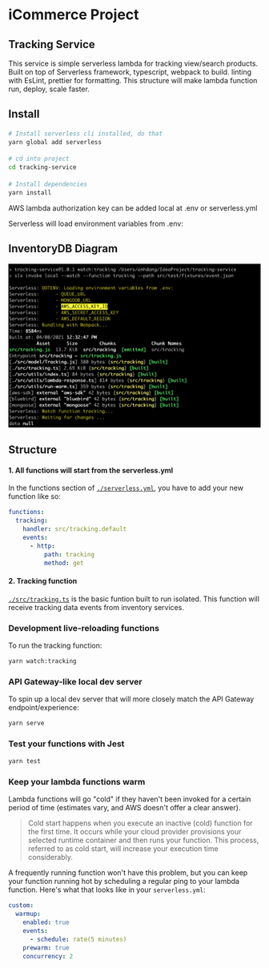 # iCommerce Project
## Tracking Service
This service is simple serverless lambda for tracking view/search products.
Built on top of Serverless framework, typescript, webpack to build. linting with EsLint, prettier for formatting. This structure will make lambda function run, deploy, scale faster.

## Install
```bash
# Install serverless cli installed, do that
yarn global add serverless

# cd into project
cd tracking-service 

# Install dependencies
yarn install
```
AWS lambda authorization key can be added local at .env or serverless.yml

Serverless will load environment variables from .env:

## InventoryDB Diagram
![development](./readme/trackingservice1.png)


## Structure
#### 1. All functions will start from the serverless.yml

In the functions section of [`./serverless.yml`](./serverless.yml), you have to add your new function like so:
```yaml
functions:
  tracking:
    handler: src/tracking.default
    events:
      - http:
          path: tracking
          method: get
```

#### 2. Tracking function 
 
[`./src/tracking.ts`](./src/tracking.ts) is the basic funtion built to run isolated. This function will receive tracking data events from inventory services.

### Development live-reloading functions

To run the tracking function:

```bash
yarn watch:tracking
```

### API Gateway-like local dev server

To spin up a local dev server that will more closely match the API Gateway endpoint/experience:

```bash
yarn serve
```

### Test your functions with Jest
```bash
yarn test
```

### Keep your lambda functions warm
Lambda functions will go "cold" if they haven't been invoked for a certain period of time (estimates vary, and AWS doesn't offer a clear answer).
> Cold start happens when you execute an inactive (cold) function for the first time. It occurs while your cloud provider provisions your selected runtime container and then runs your function. This process, referred to as cold start, will increase your execution time considerably.

A frequently running function won't have this problem, but you can keep your function running hot by scheduling a regular ping to your lambda function. Here's what that looks like in your `serverless.yml`:

```yaml
custom:
  warmup:
    enabled: true
    events:
      - schedule: rate(5 minutes)
    prewarm: true
    concurrency: 2
```
